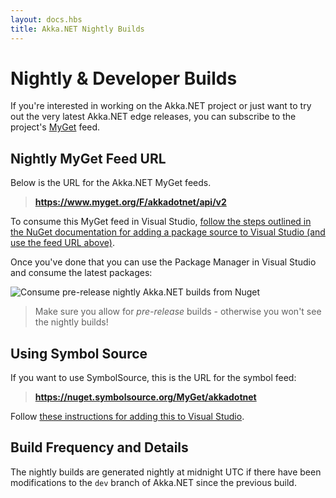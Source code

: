 ```yaml
---
layout: docs.hbs
title: Akka.NET Nightly Builds
---
```


# Nightly & Developer Builds
If you're interested in working on the Akka.NET project or just want to try out the very latest Akka.NET edge releases, you can subscribe to the project's [MyGet](http://www.myget.org/) feed.

## Nightly MyGet Feed URL
Below is the URL for the Akka.NET MyGet feeds.

> **https://www.myget.org/F/akkadotnet/api/v2**

To consume this MyGet feed in Visual Studio, [follow the steps outlined in the NuGet documentation for adding a package source to Visual Studio (and use the feed URL above)](http://docs.nuget.org/create/hosting-your-own-nuget-feeds).

Once you've done that you can use the Package Manager in Visual Studio and consume the latest packages:

![Consume pre-release nightly Akka.NET builds from Nuget](/images/nightly-builds.png)

> Make sure you allow for *pre-release* builds - otherwise you won't see the nightly builds!

## Using Symbol Source
If you want to use SymbolSource, this is the URL for the symbol feed:

> **https://nuget.symbolsource.org/MyGet/akkadotnet**

Follow [these instructions for adding this to Visual Studio](http://www.symbolsource.org/Public/Home/VisualStudio).

## Build Frequency and Details

The nightly builds are generated nightly at midnight UTC if there have been modifications to the `dev` branch of Akka.NET since the previous build.